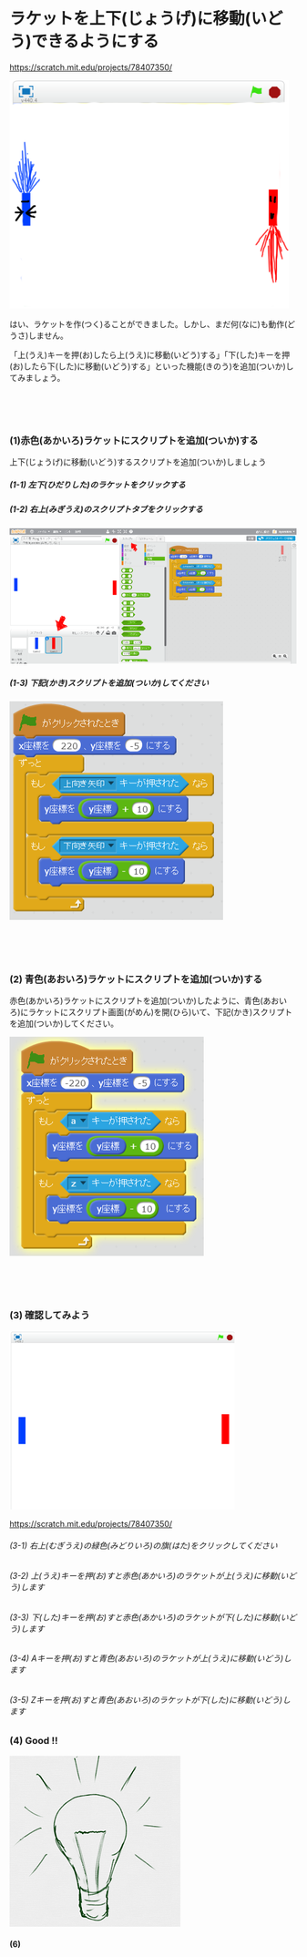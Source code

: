 # ラケットを上下(じょうげ)に移動(いどう)できるようにする

https://scratch.mit.edu/projects/78407350/

![](racket2.png)

はい、ラケットを作(つく)ることができました。しかし、まだ何(なに)も動作(どうさ)しません。

「上(うえ)キーを押(お)したら上(うえ)に移動(いどう)する」「下(した)キーを押(お)したら下(した)に移動(いどう)する」といった機能(きのう)を追加(ついか)してみましょう。


<br>
<br>
<br>

### (1)赤色(あかいろ)ラケットにスクリプトを追加(ついか)する
上下(じょうげ)に移動(いどう)するスクリプトを追加(ついか)しましょう
##### (1-1) 左下(ひだりした)のラケットをクリックする
##### (1-2) 右上(みぎうえ)のスクリプトタブをクリックする
![](create_racket_004a.png)

##### (1-3) 下記(かき)スクリプトを追加(ついか)してください
![](racket_script_001a.png)


<br>
<br>
<br>

### (2) 青色(あおいろ)ラケットにスクリプトを追加(ついか)する
赤色(あかいろ)ラケットにスクリプトを追加(ついか)したように、青色(あおいろ)にラケットにスクリプト画面(がめん)を開(ひら)いて、下記(かき)スクリプトを追加(ついか)してください。

![](racket_script_002a.png)

<br>
<br>
<br>


### (3) 確認してみよう
![](create_racket_005a.png)

https://scratch.mit.edu/projects/78407350/

###### (3-1) 右上(むぎうえ)の緑色(みどりいろ)の旗(はた)をクリックしてください
###### (3-2) 上(うえ)キーを押(お)すと赤色(あかいろ)のラケットが上(うえ)に移動(いどう)します
###### (3-3) 下(した)キーを押(お)すと赤色(あかいろ)のラケットが下(した)に移動(いどう)します
###### (3-4) Aキーを押(お)すと青色(あおいろ)のラケットが上(うえ)に移動(いどう)します
###### (3-5) Zキーを押(お)すと青色(あおいろ)のラケットが下(した)に移動(いどう)します


### (4) Good !!

![](../good.png)



#### (6)
